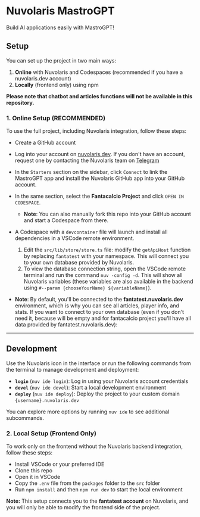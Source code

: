 # Nuvolaris MastroGPT

Build AI applications easily with MastroGPT!

## Setup

You can set up the project in two main ways:

1. **Online** with Nuvolaris and Codespaces (recommended if you have a nuvolaris.dev account)
2. **Locally** (frontend only) using npm

**Please note that chatbot and articles functions will not be available in this repository.**

### 1. Online Setup (RECOMMENDED)

To use the full project, including Nuvolaris integration, follow these steps:

- Create a GitHub account
- Log into your account on [nuvolaris.dev](https://nuvolaris.dev). If you don't have an account, request one by contacting the Nuvolaris team on [Telegram](https://t.me/+EOZM_0Pj-dI3YjBk)
  
- In the `Starters` section on the sidebar, click `Connect` to link the MastroGPT app and install the Nuvolaris GitHub app into your GitHub account.
- In the same section, select the **Fantacalcio Project** and click `OPEN IN CODESPACE`.
  - **Note**: You can also manually fork this repo into your GitHub account and start a Codespace from there.
- A Codespace with a `devcontainer` file will launch and install all dependencies in a VSCode remote environment.


  1. Edit the `src/lib/store/store.ts` file: modify the `getApiHost` function by replacing `fantatest` with your namespace. This will connect you to your own database provided by Nuvolaris.
  2. To view the database connection string, open the VSCode remote terminal and run the command `nuv -config -d`. This will show all Nuvolaris variables (these variables are also available in the backend using `#--param {chooseYourName} ${variableName}`).
     

- **Note**: By default, you'll be connected to the **fantatest.nuvolaris.dev** environment, which is why you can see all articles, player info, and stats. If you want to connect to your own database (even if you don't need it, because will be empty and for fantacalcio project you'll have all data provided by fantatest.nuvolaris.dev):
---

## Development

Use the Nuvolaris icon in the interface or run the following commands from the terminal to manage development and deployment:

- **`login`** (`nuv ide login`): Log in using your Nuvolaris account credentials
- **`devel`** (`nuv ide devel`): Start a local development environment
- **`deploy`** (`nuv ide deploy`): Deploy the project to your custom domain `{username}.nuvolaris.dev`

You can explore more options by running `nuv ide` to see additional subcommands.

### 2. Local Setup (Frontend Only)

To work only on the frontend without the Nuvolaris backend integration, follow these steps:

- Install VSCode or your preferred IDE
- Clone this repo
- Open it in VSCode
- Copy the `.env` file from the `packages` folder to the `src` folder
- Run `npm install` and then `npm run dev` to start the local environment

**Note:** This setup connects you to the **fantatest account** on Nuvolaris, and you will only be able to modify the frontend side of the project.
